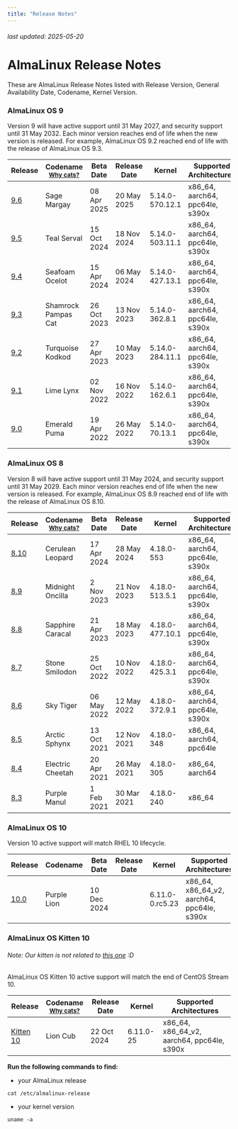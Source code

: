 ```yaml
---
title: "Release Notes"
---
```


###### last updated: 2025-05-20

# AlmaLinux Release Notes

These are AlmaLinux Release Notes listed with Release Version, General Availability Date, Codename, Kernel Version.

### AlmaLinux OS 9

Version 9 will have active support until 31 May 2027, and security support until 31 May 2032. Each minor version reaches end of life when the new version is released. For example, AlmaLinux OS 9.2 reached end of life with the release of AlmaLinux OS 9.3.

| Release | Codename <br /> <small>[Why cats?](/FAQ.html#why-does-the-almalinux-codename-include-cats)</small> | Beta Date | Release Date | Kernel | Supported Architectures |
|---|---|---|---|---|---|
| [9.6](/release-notes/9.6) | Sage Margay | 08 Apr 2025 | 20 May 2025| 5.14.0-570.12.1 | x86_64, aarch64, ppc64le, s390x |
| [9.5](/release-notes/9.5) | Teal Serval | 15 Oct 2024 | 18 Nov 2024 | 5.14.0-503.11.1 | x86_64, aarch64, ppc64le, s390x |
| [9.4](/release-notes/9.4) | Seafoam Ocelot | 15 Apr 2024 | 06 May 2024 | 5.14.0-427.13.1 | x86_64, aarch64, ppc64le, s390x |
| [9.3](/release-notes/9.3)| Shamrock Pampas Cat | 26 Oct 2023 | 13 Nov 2023 | 5.14.0-362.8.1 | x86_64, aarch64, ppc64le, s390x |
| [9.2](/release-notes/9.2) | Turquoise Kodkod | 27 Apr 2023 | 10 May 2023 | 5.14.0-284.11.1 | x86_64, aarch64, ppc64le, s390x |
| [9.1](/release-notes/9.1) | Lime Lynx | 02 Nov 2022 | 16 Nov 2022 | 5.14.0-162.6.1 | x86_64, aarch64, ppc64le, s390x |
| [9.0](/release-notes/9.0) | Emerald Puma | 19 Apr 2022 | 26 May 2022 | 5.14.0-70.13.1 | x86_64, aarch64, ppc64le, s390x  |

### AlmaLinux OS 8

Version 8 will have active support until 31 May 2024, and security support until 31 May 2029. Each minor version reaches end of life when the new version is released. For example, AlmaLinux OS 8.9 reached end of life with the release of AlmaLinux OS 8.10.

| Release | Codename <br /> <small>[Why cats?](/FAQ.html#why-does-the-almalinux-codename-include-cats)</small> | Beta Date | Release Date | Kernel | Supported Architectures |
|---|---|---|---|---|---|
| [8.10](/release-notes/8.10) | Cerulean Leopard | 17 Apr 2024 | 28 May 2024 | 4.18.0-553 | x86_64, aarch64, ppc64le, s390x |
| [8.9](/release-notes/8.9) | Midnight Oncilla | 2 Nov 2023 | 21 Nov 2023 | 4.18.0-513.5.1 | x86_64, aarch64, ppc64le, s390x |
| [8.8](/release-notes/8.8) | Sapphire Caracal | 21 Apr 2023 | 18 May 2023 | 4.18.0-477.10.1 | x86_64, aarch64, ppc64le, s390x |
| [8.7](/release-notes/8.7) | Stone Smilodon | 25 Oct 2022 | 10 Nov 2022 | 4.18.0-425.3.1 | x86_64, aarch64, ppc64le, s390x |
| [8.6](/release-notes/8.6) | Sky Tiger | 06 May 2022 | 12 May 2022 | 4.18.0-372.9.1 | x86_64, aarch64, ppc64le, s390x |
| [8.5](/release-notes/8.5) | Arctic Sphynx | 13 Oct 2021 | 12 Nov 2021 | 4.18.0-348 | x86_64, aarch64, ppc64le |
| [8.4](/release-notes/8.4) | Electric Cheetah | 20 Apr 2021 | 26 May 2021 | 4.18.0-305 | x86_64, aarch64 |
| [8.3](/release-notes/8.3) | Purple Manul | 1 Feb 2021 | 30 Mar 2021 | 4.18.0-240 | x86_64 |

### AlmaLinux OS 10

Version 10 active support will match RHEL 10 lifecycle.

| Release | Codename | Beta Date | Release Date | Kernel | Supported Architectures |
|---|---|---|---|---|---|
| [10.0](/release-notes/10.0-beta) | Purple Lion | 10 Dec 2024 | | 6.11.0-0.rc5.23 | x86_64, x86_64_v2, aarch64, ppc64le, s390x |

### AlmaLinux OS Kitten 10
###### Note: Our kitten is not related to [this one](https://www.sandia.gov/ccr/software/kitten-lightweight-kernel/) :D

AlmaLinux OS Kitten 10 active support will match the end of CentOS Stream 10.

| Release | Codename <br /> <small>[Why cats?](/FAQ.html#why-does-the-almalinux-codename-include-cats)</small> | Release Date | Kernel | Supported Architectures |
|---|---|---|---|---|
| [Kitten 10](/release-notes/kitten-10) | Lion Cub | 22 Oct 2024 | 6.11.0-25 | x86_64, x86_64_v2, aarch64, ppc64le, s390x |


**Run the following commands to find:**
* your AlmaLinux release

```
cat /etc/almalinux-release
```

* your kernel version

```
uname -a
```
